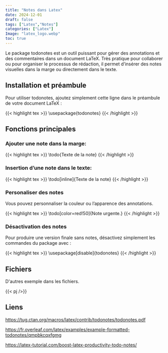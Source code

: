 ```yaml
---
title: "Notes dans Latex"
date: 2024-12-01
draft: false
tags: ["Latex","Notes"]
categories: ["Latex"]
Image: "latex_logo.webp"
toc: true
---
```


Le package todonotes est un outil puissant pour gérer des annotations et des commentaires dans un document LaTeX. Très pratique pour collaborer ou pour organiser le processus de rédaction, il permet d’insérer des notes visuelles dans la marge ou directement dans le texte.

<!--more-->

## Installation et préambule

Pour utiliser todonotes, ajoutez simplement cette ligne dans le préambule de votre document LaTeX :

{{< highlight tex >}}
\usepackage{todonotes}
{{< /highlight >}}

## Fonctions principales

### Ajouter une note dans la marge:

{{< highlight tex >}}
\todo{Texte de la note}
{{< /highlight >}}

### Insertion d’une note dans le texte:
{{< highlight tex >}}
\todo[inline]{Texte de la note}
{{< /highlight >}}

### Personaliser des notes

Vous pouvez personnaliser la couleur ou l’apparence des annotations.

{{< highlight tex >}}
\todo[color=red!50]{Note urgente.}
{{< /highlight >}}

### Désactivation des notes

Pour produire une version finale sans notes, désactivez simplement les commandes du package avec :

{{< highlight tex >}}
\usepackage[disable]{todonotes}
{{< /highlight >}}

## Fichiers
D'autres exemple dans les fichiers.

{{< pj />}}

## Liens

https://tug.ctan.org/macros/latex/contrib/todonotes/todonotes.pdf

https://fr.overleaf.com/latex/examples/example-formatted-todonotes/qmpbkcqxfgmg

https://latex-tutorial.com/boost-latex-productivity-todo-notes/
